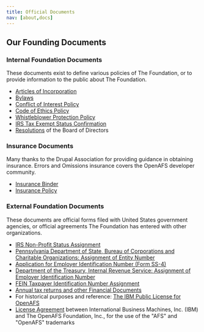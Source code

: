 ```yaml
---
title: Official Documents
nav: [about,docs]
---
```


## Our Founding Documents ##

### Internal Foundation Documents ###

These documents exist to define various policies of The Foundation, or to
provide information to the public about The Foundation.

* [Articles of Incorporation](openafs-foundation-incorporation.pdf)
* [Bylaws](openafs-foundation-bylaws.pdf)
* [Conflict of Interest Policy](openafs-foundation-coi-policy.pdf)
* [Code of Ethics Policy](openafs-foundation-coe.pdf)
* [Whistleblower Protection Policy](openafs-foundation-whistleblower-policy.pdf)
* [IRS Tax Exempt Status Confirmation](20150606-OpenAFS-Foundation-Official-501c3-Confirmation.pdf)
* [Resolutions]({{site.github.url}}/about/minutes/) of the Board of Directors

### Insurance Documents ###

Many thanks to the Drupal Association for providing guidance in obtaining insurance. Errors and Omissions insurance covers the OpenAFS developer community.

* [Insurance Binder]({{site.github.url}}/docs/insurance/MTK1562013A_CustomerBinder.pdf)
* [Insurance Policy]({{site.github.url}}/docs/insurance/Policy_MTK1562013A.pdf)

### External Foundation Documents ###

These documents are official forms filed with United States government agencies, or official
agreements The Foundation has entered with other organizations.

* [IRS Non-Profit Status Assignment](financials/IRS%20Non-Profit%20Status%20Assignment.pdf)
* [Pennsylvania Department of State, Bureau of Corporations and Charitable Organizations: Assignment of Entity Number](openafs-foundation-accepted-incorporation.pdf)
* [Application for Employer Identification Number (Form SS-4)](openafs-foundation-ss4.pdf)
* [Department of the Treasury, Internal Revenue Service: Assignment of Employer Identification Number](openafs-foundation-irs-ein.pdf)
* [FEIN Taxpayer Identification Number Assignment](financials/FEIN-Taxpayer%20Identification%20Number%20Assignment.pdf)
* [Annual tax returns and other Financial Documents]({{site.github.url}}/about/finance/)
* For historical purposes and reference: [The IBM Public License for OpenAFS](https://www.openafs.org/dl/license10.html)
* [License Agreement](openafs-foundation-ibm-trademark-agreement.pdf) between International Business Machines, Inc. (IBM) and The OpenAFS Foundation, Inc., for the use of the "AFS" and "OpenAFS" trademarks
